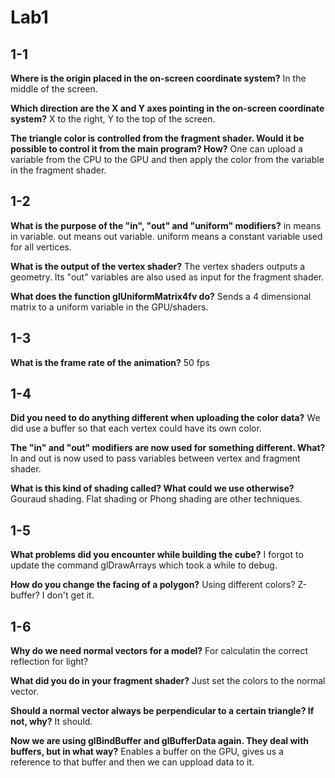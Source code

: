 # Lab1

## 1-1

**Where is the origin placed in the on-screen coordinate system?**
In the middle of the screen.

**Which direction are the X and Y axes pointing in the on-screen coordinate system?**
X to the right, Y to the top of the screen.

**The triangle color is controlled from the fragment shader. Would it be possible to control it from the main program? How?**
One can upload a variable from the CPU to the GPU and then apply the color from the variable in the fragment shader.

## 1-2

**What is the purpose of the "in", "out" and "uniform" modifiers?**
in means in variable.
out means out variable.
uniform means a constant variable used for all vertices.

**What is the output of the vertex shader?**
The vertex shaders outputs a geometry. Its "out" variables are also used as input for the fragment shader.

**What does the function glUniformMatrix4fv do?**
Sends a 4 dimensional matrix to a uniform variable in the GPU/shaders.

## 1-3

**What is the frame rate of the animation?**
50 fps

## 1-4
**Did you need to do anything different when uploading the color data?**
We did use a buffer so that each vertex could have its own color.

**The "in" and "out" modifiers are now used for something different. What?**
In and out is now used to pass variables between vertex and fragment shader.

**What is this kind of shading called? What could we use otherwise?**
Gouraud shading. Flat shading or Phong shading are other techniques.

## 1-5
**What problems did you encounter while building the cube?**
I forgot to update the command glDrawArrays which took a while to debug.

**How do you change the facing of a polygon?**
Using different colors? Z-buffer? I don't get it.

## 1-6
**Why do we need normal vectors for a model?**
For calculatin the correct reflection for light?

**What did you do in your fragment shader?**
Just set the colors to the normal vector.

**Should a normal vector always be perpendicular to a certain triangle? If not, why?**
It should.

**Now we are using glBindBuffer and glBufferData again. They deal with buffers, but in what way?**
Enables a buffer on the GPU, gives us a reference to that buffer and then we can uppload data to it.
